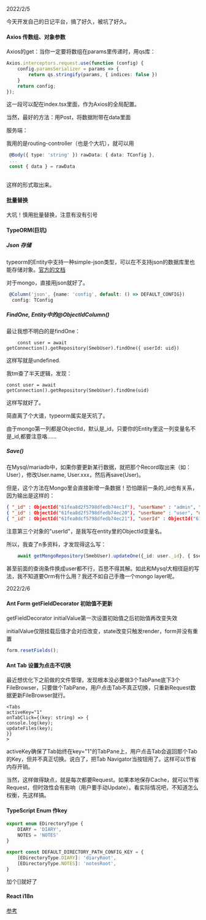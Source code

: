 2022/2/5

今天开发自己的日记平台，搞了好久，被坑了好久。

#### Axios 传数组、对象参数

Axios的get：当你一定要将数组在params里传递时，用qs库：

```typescript
Axios.interceptors.request.use(function (config) {
    config.paramsSerializer = params => {
        return qs.stringify(params, { indices: false })
    }
    return config;
});
```

这一段可以配在index.tsx里面，作为Axios的全局配置。

当然，最好的方法：用Post，将数据附带在data里面

服务端：

我用的是routing-controller（也是个大坑），就可以用

```typescript
 @Body({ type: 'string' }) rawData: { data: TConfig },
 ...
 const { data } = rawData
 
```

这样的形式取出来。

#### 批量替换

大坑！慎用批量替换，注意有没有引号

#### TypeORM(巨坑)

##### Json 存储

typeorm的Entity中支持一种simple-json类型，可以在不支持json的数据库里也能存储对象。[官方的文档](https://github.com/typeorm/typeorm/blob/master/docs/entities.md#simple-json-column-type)

对于mongo，直接用json就好了。

```typescript
 @Column('json', {name: 'config', default: () => DEFAULT_CONFIG})
  config: TConfig

```

##### FindOne, Entity中的@ObjectIdColumn()

最让我想不明白的是findOne：

```
    const user = await getConnection().getRepository(SmebUser).findOne({ userId: uid})
```

这样写就是undefined.

我tm查了半天逻辑，发现：

```
const user = await getConnection().getRepository(SmebUser).findOne(uid)
```

这样写就好了。

简直离了个大谱，typeorm属实是天坑了。

由于mongo第一列都是ObjectId，默认是_id，只要你的Entity里这一列变量名不是\_id,都要注意咯……

##### Save()

在Mysql/mariadb中，如果你要更新某行数据，就把那个Record取出来（如：User），修改User.name, User.xxx，然后再save(User)。

但是，这个方法在Mongo里会直接新增一条数据！恐怕跟前一条的_id也有关系，因为输出是这样的：

```json
{ "_id" : ObjectId("61fea8d2f5798dfedb74ec1f"), "userName" : "admin", "userPwd" : "8d969eef6ecad3c29a3a629280e686cf0c3f5d5a86aff3ca12020c923adc6c92", "isAdmin" : true, "createTime" : ISODate("2022-02-05T16:41:54.810Z"), "config" : { "diaryRoot" : "/Users/huyichong/mnt/smeb", "testConfig" : "ok" } }
{ "_id" : ObjectId("61fea8d2f5798dfedb74ec20"), "userName" : "user", "userPwd" : "8d969eef6ecad3c29a3a629280e686cf0c3f5d5a86aff3ca12020c923adc6c92", "createTime" : ISODate("2022-02-05T16:41:54.817Z") }
{ "_id" : ObjectId("61fea8dcf5798dfedb74ec21"), "userId" : ObjectId("61fea8d2f5798dfedb74ec1f"), "config" : { "diaryRoot" : "/Users/huyichong/mnt/smeb", "testConfig" : "ok", "diarypath" : "123" } }
```

注意第三个对象的"userId"，是我写在entity里的ObjectId变量名。

所以，我查了n多资料，才发现得这么写：

```typescript
    await getMongoRepository(SmebUser).updateOne({_id: user._id}, { $set: {config: tempConfig}});
```

甚至前面的查询条件换成user都不行，百思不得其解。如此和Mysql大相径庭的写法，我不知道要Orm有什么用？我还不如自己手撸一个mongo layer呢。

2022/2/6

#### Ant Form getFieldDecorator 初始值不更新

getFieldDecorator initialValue第一次设置初始值之后初始值再改变失效

initialValue仅限挂载后值才会对应改变，state改变只触发render，form并没有重置

```typescript
form.resetFields();
```

#### Ant Tab 设置为点击不切换

最近想优化下之前做的文件管理，发现根本没必要做3个TabPane底下3个FileBrowser，只要做个TabPane，用户点击Tab不真正切换，只重新Request数据更新FileBrowser就行。

```react
<Tabs
activeKey="1"
onTabClick={(key: string) => {
console.log(key);
updateFiles(key);
}}
>
```

activeKey确保了Tab始终在key="1"的TabPane上，用户点击Tab会返回那个Tab的Key，但并不真正切换。说白了，把Tab Navigator当按钮用了。这样可以节省内存开销。

当然，这样做得缺点，就是每次都要Request。如果本地保存Cache，就可以节省Request，但时效性会有影响（用户要手动Update）。看实际情况吧，不知道怎么权衡，先这样搞。

#### TypeScript Enum 作key

```typescript
export enum EDirectoryType {
    DIARY = 'DIARY',
    NOTES = 'NOTES'
}

export const DEFAULT_DIRECTORY_PATH_CONFIG_KEY = {
    [EDirectoryType.DIARY]: 'diaryRoot',
    [EDirectoryType.NOTES]: 'notesRoot',
}
```

加个[]就好了

#### React i18n 

[参考](https://zhuanlan.zhihu.com/p/94788672)

